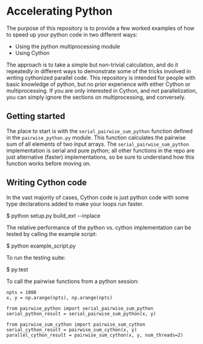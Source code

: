 # Accelerating Python 

The purpose of this repository is to provide a few worked examples of how to speed up your python code in two different ways:

* Using the python multiprocessing module
* Using Cython

The approach is to take a simple but non-trivial calculation, and do it repeatedly in different ways to demonstrate some of the tricks involved in writing cythonized parallel code. This repository is intended for people with basic knowledge of python, but no prior experience with either Cython or multiprocessing. If you are only interested in Cython, and not parallelization, you can simply ignore the sections on multiprocessing, and conversely. 

## Getting started 

The place to start is with the `serial_pairwise_sum_python` function defined in the `pairwise_python.py` module. This function calculates the pairwise sum of all elements of two input arrays. The `serial_pairwise_sum_python ` implementation is serial and pure python; all other functions in the repo are just alternative (faster) implementations, so be sure to understand how this function works before moving on. 


## Writing Cython code

In the vast majority of cases, Cython code is just python code with some type declarations added to make your loops run faster. 


$ python setup.py build_ext --inplace

The relative performance of the python vs. cython implementation can be tested by calling the example script:

$ python example_script.py

To run the testing suite: 

$ py.test

To call the pairwise functions from a python session:

```
npts = 1000
x, y = np.arange(npts), np.arange(npts)

from pairwise_python import serial_pairwise_sum_python
serial_python_result = serial_pairwise_sum_python(x, y)

from pairwise_sum_cython import pairwise_sum_cython
serial_cython_result = pairwise_sum_cython(x, y)
parallel_cython_result = pairwise_sum_cython(x, y, num_threads=2)

```